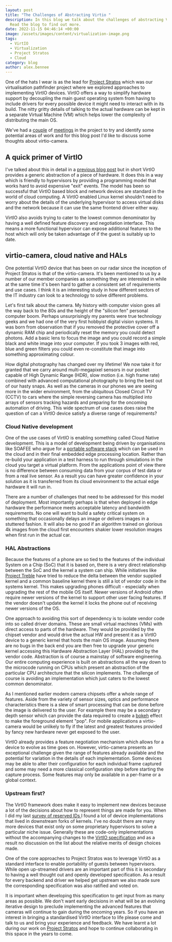 ```yaml
---
layout: post
title: "The Challenges of Abstracting Virtio "
description: In this blog we talk about the challenges of abstracting Virtio.
  Read the blog to find out more.
date: 2022-11-15 04:46:14 +00:00
image: /assets/images/content/virtualization-image.png
tags:
  - VirtIO
  - Virtualization
  - Project Stratos
  - Cloud
category: blog
author: alex.bennee
---
```

One of the hats I wear is as the lead for [Project Stratos](https://linaro.atlassian.net/wiki/spaces/STR/overview) which was our virtualisation pathfinder project where we explored approaches to implementing VirtIO devices. VirtIO offers a way to simplify hardware support by decoupling the main guest operating system from having to include drivers for every possible device it might need to interact with in its build. The nitty gritty details of talking to the actual hardware can be kept in a separate Virtual Machine (VM) which helps lower the complexity of distributing the main OS.

We've had a [couple](https://linaro.atlassian.net/wiki/spaces/STR/pages/28765880340/2022-09-30+Project+Stratos+Meeting+notes) of [meetings](https://linaro.atlassian.net/wiki/spaces/STR/pages/28771778789/2022-10-14+Project+Stratos+Meeting+notes) in the project to try and identify some potential areas of work and for this blog post I'd like to discuss some thoughts about virtio-camera.

## A quick primer of VirtIO

I've talked about this in detail in a [previous blog post](https://www.linaro.org/blog/virtio-work/) but in short VirtIO provides a generic abstraction of a piece of hardware. It does this in a way which is friendly to hypervisors by providing a programming model that works hard to avoid expensive "exit" events. The model has been so successful that VirtIO based block and network devices are standard in the world of cloud computing. A VirtIO enabled Linux kernel shouldn't need to worry about the details of the underlying hypervisor to access virtual disks and the network because it can use the same frontend driver either way.

VirtIO also avoids trying to cater to the lowest common denominator by having a well defined feature discovery and negotiation interface. This means a more functional hypervisor can expose additional features to the host which will only be taken advantage of if the guest is suitably up to date.

## virtio-camera, cloud native and HALs

One potential VirtIO device that has been on our radar since the inception of Project Stratos is that of the virtio-camera. It's been mentioned to us by a number of our member companies as something they are interested in while at the same time it's been hard to gather a consistent set of requirements and use cases. I think it is an interesting study in how different sectors of the IT industry can look to a technology to solve different problems.

Let's first talk about the camera. My history with computer vision goes all the way back to the 80s and the height of the "silicon fen" personal computer boom. Perhaps unsurprisingly my parents were true technology geeks and we had one of the very first hobbyist digital vision systems. It was born from observation that if you removed the protective cover off a dynamic RAM chip and periodically reset the memory you could detect photons. Add a basic lens to focus the image and you could record a simple black and white image into your computer. If you took 3 images with red, blue and green filters you could even re-constitute that image into something approximating colour.

How digital photography has changed over my lifetime! We now take it for granted that we carry around multi-megapixel sensors in our pocket capable of High Dynamic Range (HDR), slow motion (i.e. high frame rate) combined with advanced computational photography to bring the best out of our hasty snaps. As well as the cameras in our phones we are seeing more in the wider environment, from the ubiquitous Closed Circuit TV (CCTV) to cars where the simple reversing camera has multiplied into arrays of sensors tracking hazards and preparing for the oncoming automation of driving. This wide spectrum of use cases does
raise the question of can a VirtIO device satisfy a diverse range of requirements?

### Cloud Native development

One of the use cases of VirtIO is enabling something called Cloud Native development. This is a model of development being driven by organisations like SOAFEE who argue for a [portable software stack](https://www.arm.com/blogs/blueprint/cloud-native-automotive-development) which can be used in the cloud and in their final embedded edge processing location. Rather than re-build your application in a test harness to run through simulations in the cloud you target a virtual platform. From the applications point of view there is no difference between consuming data from your corpus of test data or from a real  live sensor. As a result you can have greater confidence in your solution as it is transferred from its cloud environment to the actual edge hardware it will run in.

There are a number of challenges that need to be addressed for this model of deployment. Most importantly perhaps is that when deployed in edge hardware the performance meets acceptable latency and bandwidth requirements. No one will want to build a safety critical system on something that occasionally delays an image or delivers images in a stuttered fashion. It will also be no good if an algorithm trained on glorious 4k images from the cloud first encounters shakier lower resolution images when first run in the actual car.

### HAL Abstractions

Because the features of a phone are so tied to the features of the individual System on a Chip (SoC) that it is based on, there is a very direct relationship between the SoC and the kernel a system can ship. While initiatives like [Project Treble](https://arstechnica.com/gadgets/2017/05/google-hopes-to-fix-android-updates-no-really-with-project-treble/) have tried to reduce the delta  between the vendor supplied kernel and a common baseline kernel there is still a lot of vendor code in the systems kernel. This makes upgrading phones difficult - especially when upgrading the rest of the mobile OS itself. Newer versions of Android often require newer versions of the kernel to support other user facing features. If the vendor doesn't update the kernel it locks the phone out of receiving newer versions of the OS.

One approach to avoiding this sort of dependency is to isolate vendor code into so called driver domains. These are small virtual machines (VMs) with direct access to parts of the hardware. They would be provided by the chipset vendor and would drive the actual HW and  present it as a VirtIO device to a generic kernel that hosts the main OS image. Assuming there are no bugs in the back end you are then free to upgrade your generic kernel accessing this Hardware Abstraction Layer (HAL) provided by the vendor code.
Abstraction is of course a mainstay of software engineering. Our entire computing experience is built on abstractions all the way down to the microcode running on CPUs which present an abstraction of the particular CPU architecture that the silicon implements. The challenge of course is avoiding an implementation which just caters to the lowest common denominator.

As I mentioned earlier modern camera chipsets offer a whole range of features. Aside from the variety of sensor sizes, optics and performance characteristics there is a slew of smart processing that can be done before the image is delivered to the user. For example there may be a secondary depth sensor which can provide the data required to create a [bokeh](https://en.wikipedia.org/wiki/Bokeh) effect to make the foreground element "pop". For mobile applications a virtio-camera would be unlikely to fly if the latest and greatest features provided by fancy new hardware never get exposed to the user.

VirtIO already provides a feature negotiation mechanism which allows for a device to evolve as time goes on. However, virtio-camera presents an exceptional challenge given the range of features already available and the potential for variation in the details of each implementation. Some devices may be able to alter their configuration for each individual  frame captured and some may need a more classical configuration step before starting the capture process. Some features may only be available in a per-frame or a global context.

### Upstream first?

The VirtIO framework does make it easy to implement new devices because a lot of the decisions about how to represent things are made for you. When I did my last [survey of reserved IDs ](https://op-lists.linaro.org/archives/list/stratos-dev@op-lists.linaro.org/thread/VPLKMBWYB4PG2X5MTACUIW5SBGBP5HVF/#QD5W5PPV4XTG7TB7QJYQRYKI75SQS3YC)I found a lot of device implementations that lived in downstream forks of kernels. I've no doubt there are many more devices that exist only on some proprietary hypervisors to solve a particular niche issue. Generally these are code-only implementations without the accompanying changes to the [VirtIO specification](https://docs.oasis-open.org/virtio/virtio/v1.2/csd01/virtio-v1.2-csd01.html#x1-64100019) and as a result no discussion on the list about the relative merits of design choices made.

One of the core approaches to Project Stratos was to leverage VirtIO as a standard interface to enable portability of guests between hypervisors. While open up-streamed drivers are an important part of this it is secondary to having a well thought out and openly developed
specification. As a result for every backend and driver we helped get upstream we also made sure the corresponding specification was also ratified and voted on.

It is important when developing this specification to get input from as many areas as possible. We don't want early decisions in what will be an evolving iterative design to preclude implementing the advanced features that cameras will continue to gain during the oncoming years. So if you have an interest in bringing a standardised VirtIO interface to life please come and talk to us and bring your experience and feedback. We have learnt a lot during our work on [Project Stratos](https://linaro.atlassian.net/wiki/spaces/STR/overview) and hope to continue collaborating in this space in the years to come.